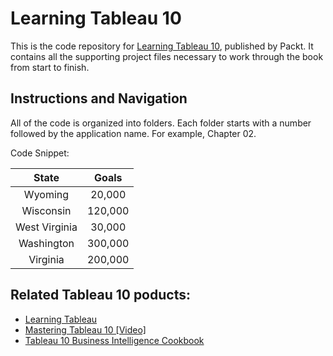 # Learning Tableau 10
This is the code repository for [Learning Tableau 10](https://www.packtpub.com/big-data-and-business-intelligence/learning-tableau-10-second-edition?utm_source=github&utm_medium=repository&utm_content=9781786466358), published by Packt. It contains all the supporting project files necessary to work through the book from start to finish. 

## Instructions and Navigation
All of the code is organized into folders. Each folder starts with a number followed by the application name. For example, Chapter 02.

Code Snippet:

| __State__ | __Goals__ |
|:---------:|:---------:|
| Wyoming | 20,000 |
| Wisconsin | 120,000 |
| West Virginia | 30,000 |
| Washington | 300,000 |
| Virginia | 200,000 |

## Related Tableau 10 poducts:
* [Learning Tableau](https://www.packtpub.com/big-data-and-business-intelligence/learning-tableau?utm_source=github&utm_medium=repository&utm_content=9781784391164)
* [Mastering Tableau 10 [Video]](https://www.packtpub.com/big-data-and-business-intelligence/mastering-tableau-10-video?utm_source=github&utm_medium=repository&utm_content=9781786463531)
* [Tableau 10 Business Intelligence Cookbook](https://www.packtpub.com/big-data-and-business-intelligence/tableau-10-business-intelligence-cookbook?utm_source=github&utm_medium=repository&utm_content=9781786465634)
 
